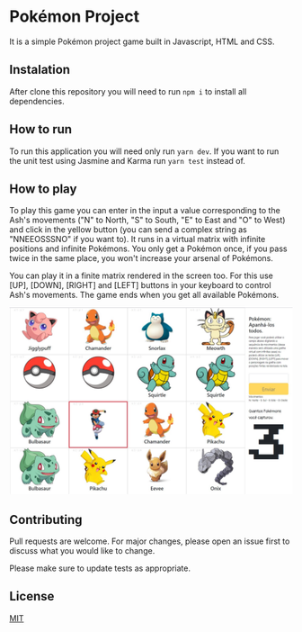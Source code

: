 # Pokémon Project
It is a simple Pokémon project game built in Javascript, HTML and CSS.

## Instalation
After clone this repository you will need to run `npm i` to install all dependencies.

## How to run
To run this application you will need only run `yarn dev`.
If you want to run the unit test using Jasmine and Karma run `yarn test` instead of.

## How to play
To play this game you can enter in the input a value corresponding to the Ash's movements ("N" to North, "S" to South, "E" to East and "O" to West) and click in the yellow button (you can send a complex string as "NNEEOSSSNO" if you want to). It runs in a virtual matrix with infinite positions and infinite Pokémons. You only get a Pokémon once, if you pass twice in the same place, you won't increase your arsenal of Pokémons.

You can play it in a finite matrix rendered in the screen too. For this use [UP], [DOWN], [RIGHT] and [LEFT] buttons in your keyboard to control Ash's movements. The game ends when you get all available Pokémons.

![Application Example](https://github.com/andrefillypesilva/pokemon-project/blob/master/application_example.jpg?raw=true)

## Contributing
Pull requests are welcome. For major changes, please open an issue first to discuss what you would like to change.

Please make sure to update tests as appropriate.

## License
[MIT](https://choosealicense.com/licenses/mit/)